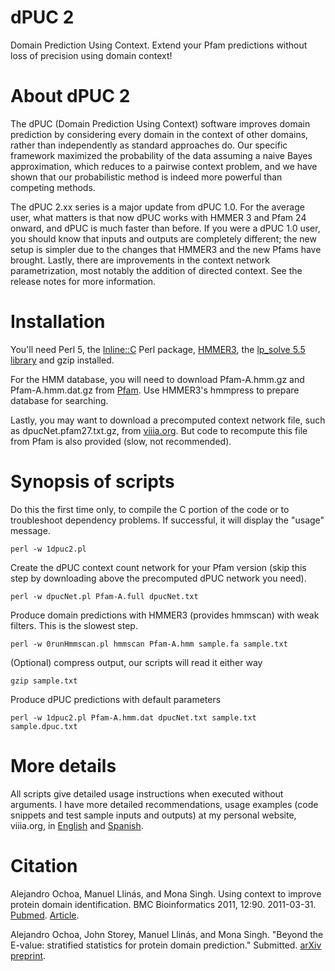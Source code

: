 dPUC 2
===

Domain Prediction Using Context.
Extend your Pfam predictions without loss of precision using domain context!

About dPUC 2
===

The dPUC (Domain Prediction Using Context) software improves domain prediction by considering every domain in the context of other domains, rather than independently as standard approaches do. Our specific framework maximized the probability of the data assuming a naive Bayes approximation, which reduces to a pairwise context problem, and we have shown that our probabilistic method is indeed more powerful than competing methods.

The dPUC 2.xx series is a major update from dPUC 1.0. For the average user, what matters is that now dPUC works with HMMER 3 and Pfam 24 onward, and dPUC is much faster than before. If you were a dPUC 1.0 user, you should know that inputs and outputs are completely different; the new setup is simpler due to the changes that HMMER3 and the new Pfams have brought. Lastly, there are improvements in the context network parametrization, most notably the addition of directed context. See the release notes for more information.

Installation
===

You'll need Perl 5, the [Inline::C](http://search.cpan.org/~etj/Inline-C-0.62/lib/Inline/C.pod) Perl package, [HMMER3](http://hmmer.janelia.org/), the [lp_solve 5.5 library](http://lpsolve.sourceforge.net/5.5/) and gzip installed.

For the HMM database, you will need to download Pfam-A.hmm.gz and Pfam-A.hmm.dat.gz from [Pfam](ftp://ftp.ebi.ac.uk/pub/databases/Pfam/current_release/). Use HMMER3's hmmpress to prepare database for searching.

Lastly, you may want to download a precomputed context network file, such as dpucNet.pfam27.txt.gz, from [viiia.org](http://viiia.org/dpuc2/?l=en-us). But code to recompute this file from Pfam is also provided (slow, not recommended).

Synopsis of scripts
===

Do this the first time only, to compile the C portion of the code or to troubleshoot dependency problems. If successful, it will display the "usage" message.
```
perl -w 1dpuc2.pl
```

Create the dPUC context count network for your Pfam version (skip this step by downloading above the precomputed dPUC network you need).
```
perl -w dpucNet.pl Pfam-A.full dpucNet.txt 
```

Produce domain predictions with HMMER3 (provides hmmscan) with weak filters. This is the slowest step.
```
perl -w 0runHmmscan.pl hmmscan Pfam-A.hmm sample.fa sample.txt 
```

(Optional) compress output, our scripts will read it either way 
```
gzip sample.txt 
```

Produce dPUC predictions with default parameters 
```
perl -w 1dpuc2.pl Pfam-A.hmm.dat dpucNet.txt sample.txt sample.dpuc.txt
```

More details
===

All scripts give detailed usage instructions when executed without arguments.  I have more detailed recommendations, usage examples (code snippets and test sample inputs and outputs) at my personal website, viiia.org, in [English](http://viiia.org/dpuc2/?l=en-us) and [Spanish](http://viiia.org/dpuc2/).


Citation
===

Alejandro Ochoa, Manuel Llinás, and Mona Singh. Using context to improve protein domain identification. BMC Bioinformatics 2011, 12:90. 2011-03-31. [Pubmed](http://www.ncbi.nlm.nih.gov/pubmed/21453511). [Article](http://dx.doi.org/10.1186/1471-2105-12-90).

Alejandro Ochoa, John Storey, Manuel Llinás, and Mona Singh.  "Beyond the E-value: stratified statistics for protein domain prediction." Submitted. [arXiv preprint](http://arxiv.org/abs/1409.6384).

